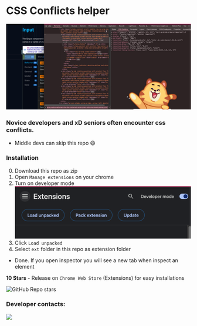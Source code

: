 # CSS Conflicts helper

![alt text](attachments/image.png)

### Novice developers and xD seniors often encounter css conflicts.
- Middle devs can skip this repo :smile:


### Installation
0. Download this repo as zip
1. Open `Manage extensions` on your chrome
2. Turn on developer mode
![alt text](attachments/ext.png)
3. Click `Load unpacked`
4. Select `ext` folder in this repo as extension folder

- Done. If you open inspector you will see a new tab when inspect an element

**__10 Stars__** - Release on `Chrome Web Store` (Extensions) for easy installations

<img alt="GitHub Repo stars" src="https://img.shields.io/github/stars/bazuka5801/css-vtable">


### Developer contacts:
<div style="border-radius: 200px;">
<a href="https://t.me/bazuka5801">
<img width="100" src="https://images.weserv.nl/?url=avatars.githubusercontent.com/u/11452353?v=4&h=300&w=300&fit=cover&mask=circle&maxage=7d" /></a> 

